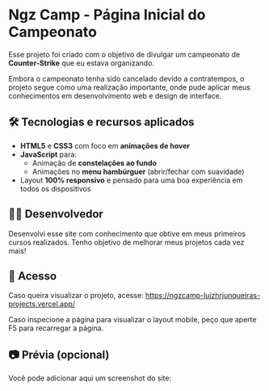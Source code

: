 # Ngz Camp - Página Inicial do Campeonato

Esse projeto foi criado com o objetivo de divulgar um campeonato de **Counter-Strike** que eu estava organizando.

Embora o campeonato tenha sido cancelado devido a contratempos, o projeto segue como uma realização importante, onde pude aplicar meus conhecimentos em desenvolvimento web e design de interface.

## 🛠️ Tecnologias e recursos aplicados

- **HTML5** e **CSS3** com foco em **animações de hover**
- **JavaScript** para:
  - Animação de **constelações ao fundo**
  - Animações no **menu hambúrguer** (abrir/fechar com suavidade)
- Layout **100% responsivo** e pensado para uma boa experiência em todos os dispositivos

## 👨‍💻 Desenvolvedor

Desenvolvi esse site com conhecimento que obtive em meus primeiros cursos realizados. Tenho objetivo de melhorar meus projetos cada vez mais!

## 🔗 Acesso

Caso queira visualizar o projeto, acesse:
https://ngzcamp-luizhrjunqueiras-projects.vercel.app/

Caso inspecione a página para visualizar o layout mobile, peço que aperte F5 para recarregar a página.


## 📷 Prévia (opcional)

Você pode adicionar aqui um screenshot do site:
```md


